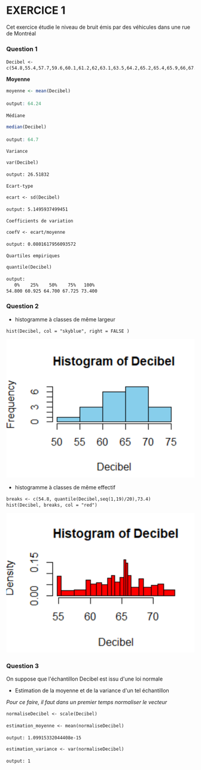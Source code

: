# EXERCICE 1

Cet exercice étudie le niveau de bruit émis par des véhicules dans une rue de Montréal

### Question 1

```
Decibel <- c(54.8,55.4,57.7,59.6,60.1,61.2,62,63.1,63.5,64.2,65.2,65.4,65.9,66,67.6,68.1,69.5,70.6,71.5,73.4)
```

**Moyenne**
```R
moyenne <- mean(Decibel)

output: 64.24
```
`Médiane`
```R
median(Decibel)

output: 64.7
```
`Variance`
```
var(Decibel)

output: 26.51832
```
`Ecart-type`
```
ecart <- sd(Decibel)

output: 5.1495937499451
```
`Coefficients de variation`
```
coefV <- ecart/moyenne

output: 0.0801617956093572
```
`Quartiles empiriques`
```
quantile(Decibel)

output:
   0%    25%    50%    75%   100% 
54.800 60.925 64.700 67.725 73.400 
```

### Question 2

- histogramme à classes de même largeur
```
hist(Decibel, col = "skyblue", right = FALSE )
```
![histogramme même largeur](../Screenshots/hist1.PNG)

- histogramme à classes de même effectif
```
breaks <- c(54.8, quantile(Decibel,seq(1,19)/20),73.4) 
hist(Decibel, breaks, col = "red")
```
![histogramme même effectif](../Screenshots/hist2.PNG)

### Question 3
On suppose que l'échantillon Decibel est issu d'une loi normale
- Estimation de la moyenne et de la variance d'un tel échantillon

*Pour ce faire, il faut dans un premier temps normaliser le vecteur*
```
normaliseDecibel <- scale(Decibel)

estimation_moyenne <- mean(normaliseDecibel)

output: 1.09915332044408e-15
```

```
estimation_variance <- var(normaliseDecibel)

output: 1
```
